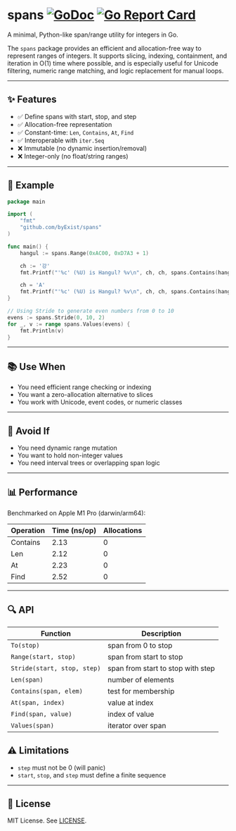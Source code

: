 # spans [![GoDoc](https://pkg.go.dev/badge/github.com/byExist/spans.svg)](https://pkg.go.dev/github.com/byExist/spans) [![Go Report Card](https://goreportcard.com/badge/github.com/byExist/spans)](https://goreportcard.com/report/github.com/byExist/spans)

A minimal, Python-like span/range utility for integers in Go.

The `spans` package provides an efficient and allocation-free way to represent ranges of integers. It supports slicing, indexing, containment, and iteration in O(1) time where possible, and is especially useful for Unicode filtering, numeric range matching, and logic replacement for manual loops.

---

## ✨ Features

- ✅ Define spans with start, stop, and step
- ✅ Allocation-free representation
- ✅ Constant-time: `Len`, `Contains`, `At`, `Find`
- ✅ Interoperable with `iter.Seq`
- ❌ Immutable (no dynamic insertion/removal)
- ❌ Integer-only (no float/string ranges)

---

## 🧱 Example

```go
package main

import (
	"fmt"
	"github.com/byExist/spans"
)

func main() {
	hangul := spans.Range(0xAC00, 0xD7A3 + 1)

	ch := '강'
	fmt.Printf("'%c' (%U) is Hangul? %v\n", ch, ch, spans.Contains(hangul, int(ch)))

	ch = 'A'
	fmt.Printf("'%c' (%U) is Hangul? %v\n", ch, ch, spans.Contains(hangul, int(ch)))
}
```

```go
// Using Stride to generate even numbers from 0 to 10
evens := spans.Stride(0, 10, 2)
for _, v := range spans.Values(evens) {
    fmt.Println(v)
}
```

---

## 📚 Use When

- You need efficient range checking or indexing
- You want a zero-allocation alternative to slices
- You work with Unicode, event codes, or numeric classes

---

## 🚫 Avoid If

- You need dynamic range mutation
- You want to hold non-integer values
- You need interval trees or overlapping span logic

---

## 📊 Performance

Benchmarked on Apple M1 Pro (darwin/arm64):

| Operation   | Time (ns/op) | Allocations |
|-------------|--------------|-------------|
| Contains    | 2.13         | 0           |
| Len         | 2.12         | 0           |
| At          | 2.23         | 0           |
| Find        | 2.52         | 0           |

---

## 🔍 API

| Function | Description |
|----------|-------------|
| `To(stop)` | span from 0 to stop |
| `Range(start, stop)` | span from start to stop |
| `Stride(start, stop, step)` | span from start to stop with step |
| `Len(span)` | number of elements |
| `Contains(span, elem)` | test for membership |
| `At(span, index)` | value at index |
| `Find(span, value)` | index of value |
| `Values(span)` | iterator over span |

## ⚠️ Limitations

- `step` must not be 0 (will panic)
- `start`, `stop`, and `step` must define a finite sequence

---

## 🪪 License

MIT License. See [LICENSE](LICENSE).
